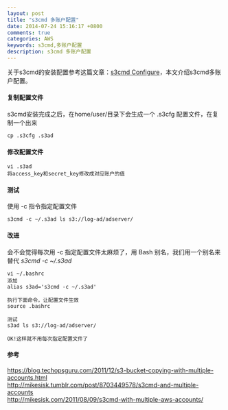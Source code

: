 ```yaml
---
layout: post
title: "s3cmd 多账户配置"
date: 2014-07-24 15:16:17 +0800
comments: true
categories: AWS
keywords: s3cmd,多账户配置
description: s3cmd 多账户配置
---
```

关于s3cmd的安装配置参考这篇文章：[s3cmd Configure](http://findhy.com/blog/2014/06/05/s3cmd-config/)，本文介绍s3cmd多账户配置。
<!--more-->
#### 复制配置文件 ####
s3cmd安装完成之后，在home/user/目录下会生成一个 .s3cfg 配置文件，在复制一个出来

    cp .s3cfg .s3ad

#### 修改配置文件 ####

    vi .s3ad
    将access_key和secret_key修改成对应账户的值

#### 测试 ####

使用 -c 指令指定配置文件

    s3cmd -c ~/.s3ad ls s3://log-ad/adserver/ 

#### 改进 ####
会不会觉得每次用 -c 指定配置文件太麻烦了，用 Bash 别名，我们用一个别名来替代 *s3cmd -c ~/.s3ad*

    vi ~/.bashrc  
    添加
    alias s3ad='s3cmd -c ~/.s3ad'  

	执行下面命令，让配置文件生效
    source .bashrc  

    测试
    s3ad ls s3://log-ad/adserver/
    
    OK!这样就不用每次指定配置文件了

#### 参考 ####
https://blog.techopsguru.com/2011/12/s3-bucket-copying-with-multiple-accounts.html  
http://mikesisk.tumblr.com/post/8703449578/s3cmd-and-multiple-accounts  
http://mikesisk.com/2011/08/09/s3cmd-with-multiple-aws-accounts/  







